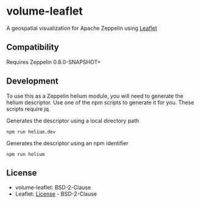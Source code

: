 # volume-leaflet #

A geospatial visualization for Apache Zeppelin using [Leaflet](http://leafletjs.com/)

## Compatibility ##

Requires Zeppelin 0.8.0-SNAPSHOT+

## Development ##

To use this as a Zeppelin helium module, you will need to generate the helium descriptor. 
Use one of the npm scripts to generate it for you.  These scripts require jq.

Generates the descriptor using a local directory path
~~~~
npm run helium.dev 
~~~~

Generates the descriptor using an npm identifier
~~~~
npm run helium
~~~~

## License ##

* volume-leaflet: BSD-2-Clause
* Leaflet: [License](https://github.com/Leaflet/Leaflet/blob/master/LICENSE) - BSD-2-Clause
